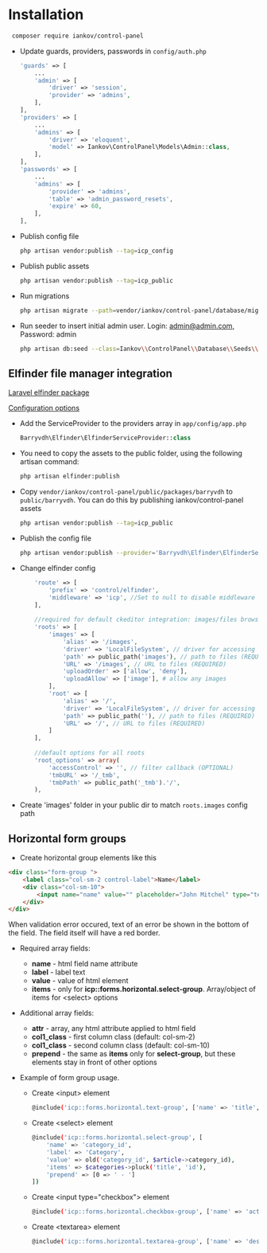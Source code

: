 # Installation

```bash
 composer require iankov/control-panel
```

* Update guards, providers, passwords in `config/auth.php`

    ```php
    'guards' => [
        ...
        'admin' => [
            'driver' => 'session',
            'provider' => 'admins',
        ],
    ],
    'providers' => [
        ...
        'admins' => [
            'driver' => 'eloquent',
            'model' => Iankov\ControlPanel\Models\Admin::class,
        ],
    ],
    'passwords' => [
        ...
        'admins' => [
            'provider' => 'admins',
            'table' => 'admin_password_resets',
            'expire' => 60,
        ],
    ],
    ```

* Publish config file
    ```bash
    php artisan vendor:publish --tag=icp_config
    ```

* Publish public assets
    ```bash
    php artisan vendor:publish --tag=icp_public
    ```

* Run migrations

    ```bash
    php artisan migrate --path=vendor/iankov/control-panel/database/migrations
    ```

* Run seeder to insert initial admin user. Login: admin@admin.com, Password: admin

    ```bash
    php artisan db:seed --class=Iankov\\ControlPanel\\Database\\Seeds\\Admins
    ```

## Elfinder file manager integration

[Laravel elfinder package](https://github.com/barryvdh/laravel-elfinder) 

[Configuration options](https://github.com/Studio-42/elFinder/wiki/Connector-configuration-options-2.1)

 * Add the ServiceProvider to the providers array in `app/config/app.php`

    ```php
    Barryvdh\Elfinder\ElfinderServiceProvider::class
    ``` 

 * You need to copy the assets to the public folder, using the following artisan command:

    ```bash
    php artisan elfinder:publish
    ```
 * Copy `vendor/iankov/control-panel/public/packages/barryvdh` to `public/barryvdh`.
    You can do this by publishing iankov/control-panel assets
    ```bash
    php artisan vendor:publish --tag=icp_public
    ```

 * Publish the config file

    ```bash
    php artisan vendor:publish --provider='Barryvdh\Elfinder\ElfinderServiceProvider' --tag=config
    ```

 * Change elfinder config

    ```php
        'route' => [
            'prefix' => 'control/elfinder',
            'middleware' => 'icp', //Set to null to disable middleware filter
        ],
        
        //required for default ckeditor integration: images/files browse/upload
        'roots' => [
            'images' => [
                'alias' => '/images',
                'driver' => 'LocalFileSystem', // driver for accessing file system (REQUIRED)
                'path' => public_path('images'), // path to files (REQUIRED)
                'URL' => '/images', // URL to files (REQUIRED)
                'uploadOrder' => ['allow', 'deny'],
                'uploadAllow' => ['image'], # allow any images
            ],
            'root' => [
                'alias' => '/',
                'driver' => 'LocalFileSystem', // driver for accessing file system (REQUIRED)
                'path' => public_path(''), // path to files (REQUIRED)
                'URL' => '/', // URL to files (REQUIRED)
            ]
        ],
        
        //default options for all roots
        'root_options' => array(
            'accessControl' => '', // filter callback (OPTIONAL)
            'tmbURL' => '/_tmb',
            'tmbPath' => public_path('_tmb').'/',
        ),
    ```

 * Create 'images' folder in your public dir to match `roots.images` config path

## Horizontal form groups

* Create horizontal group elements like this
```html
<div class="form-group ">
    <label class="col-sm-2 control-label">Name</label>
    <div class="col-sm-10">
        <input name="name" value="" placeholder="John Mitchel" type="text" class="form-control">
    </div>
</div>
```
When validation error occured, text of an error be shown in the bottom of the field. 
The field itself will have a red border.

* Required array fields:
    *    **name** - html field name attribute
    *    **label** - label text
    *    **value** - value of html element
    *    **items** - only for **icp::forms.horizontal.select-group**. Array/object of items for \<select> options

* Additional array fields:
    *    **attr** - array, any html attribute applied to html field
    *    **col1_class** - first column class (default: col-sm-2)
    *    **col1_class** - second column class (default: col-sm-10)
    *    **prepend** - the same as **items** only for **select-group**, but these elements stay in front of other options

* Example of form group usage.

    * Create \<input> element
        ```bash
        @include('icp::forms.horizontal.text-group', ['name' => 'title', 'label' => 'Title', 'value' => old('title', $article->title)])
        ```

    * Create \<select> element
        ```bash
        @include('icp::forms.horizontal.select-group', [
            'name' => 'category_id',
            'label' => 'Category',
            'value' => old('category_id', $article->category_id),
            'items' => $categories->pluck('title', 'id'),
            'prepend' => [0 => ' - ']
        ])
        ```

    * Create \<input type="checkbox"> element
        ```bash
        @include('icp::forms.horizontal.checkbox-group', ['name' => 'active', 'value' => old('active', $article->active), 'label' => 'Active'])
        ```
    * Create \<textarea> element
        ```bash
        @include('icp::forms.horizontal.textarea-group', ['name' => 'description', 'label' => 'Meta description', 'value' => old('description', $article->description)])
        ```
        
